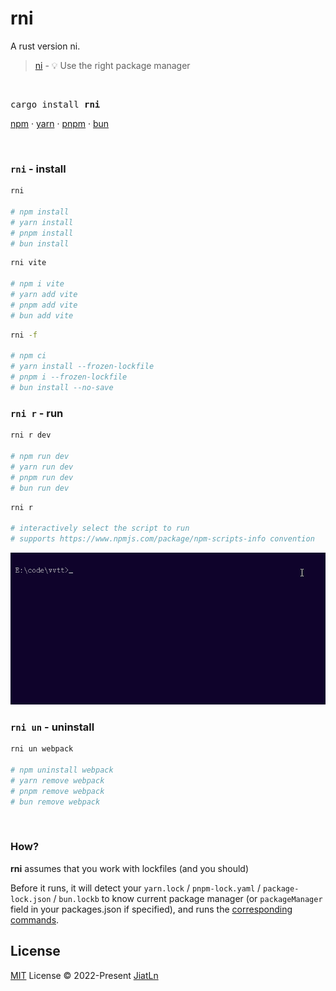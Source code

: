# rni
A rust version ni.

> [ni](https://github.com/antfu/ni) - 💡 Use the right package manager

<br>

<pre>
cargo install <b>rni</b>
</pre>

<a href='https://docs.npmjs.com/cli/v6/commands/npm'>npm</a> · <a href='https://yarnpkg.com'>yarn</a> · <a href='https://pnpm.js.org/en/'>pnpm</a> · <a href='https://bun.sh/'>bun</a>

<br>

### `rni` - install

```bash
rni

# npm install
# yarn install
# pnpm install
# bun install
```

```bash
rni vite

# npm i vite
# yarn add vite
# pnpm add vite
# bun add vite
```

```bash
rni -f

# npm ci
# yarn install --frozen-lockfile
# pnpm i --frozen-lockfile
# bun install --no-save
```

### `rni r` - run

```bash
rni r dev

# npm run dev
# yarn run dev
# pnpm run dev
# bun run dev
```

```bash
rni r

# interactively select the script to run
# supports https://www.npmjs.com/package/npm-scripts-info convention
```



<p align="left">
  <img
    src="./graphs/rni r.gif"
    alt="rni r"
    title="rni r"
  />
</p>

### `rni un` - uninstall

```bash
rni un webpack

# npm uninstall webpack
# yarn remove webpack
# pnpm remove webpack
# bun remove webpack
```

<br>

### How?

**rni** assumes that you work with lockfiles (and you should)

Before it runs, it will detect your `yarn.lock` / `pnpm-lock.yaml` / `package-lock.json` / `bun.lockb` to know current package manager (or `packageManager` field in your packages.json if specified), and runs the [corresponding commands](https://github.com/JiatLn/ri/blob/main/src/agents.rs).

## License

[MIT](./LICENSE) License © 2022-Present [JiatLn](https://github.com/JiatLn)
